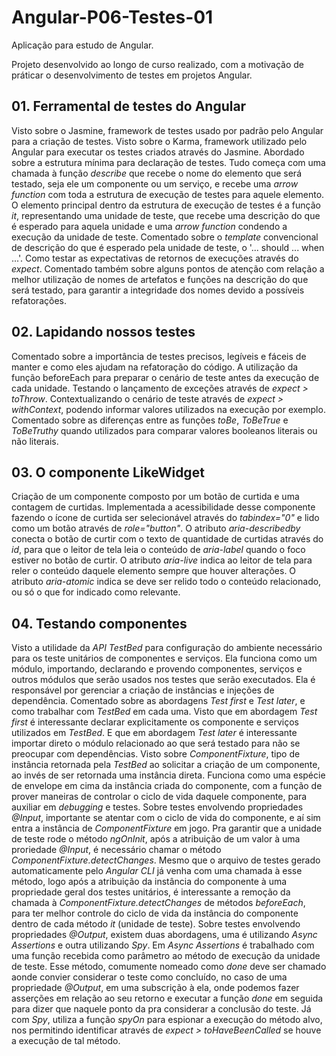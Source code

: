 # Angular-P06-Testes-01

Aplicação para estudo de Angular.

Projeto desenvolvido ao longo de curso realizado, com a motivação de práticar o desenvolvimento de testes em projetos Angular.

## 01. Ferramental de testes do Angular

Visto sobre o Jasmine, framework de testes usado por padrão pelo Angular para a criação de testes.
Visto sobre o Karma, framework utilizado pelo Angular para executar os testes criados através do Jasmine.
Abordado sobre a estrutura mínima para declaração de testes. Tudo começa com uma chamada à função _describe_ que recebe o nome do elemento que será testado, seja ele um componente ou um serviço, e recebe uma _arrow function_ com toda a estrutura de execução de testes para aquele elemento. O elemento principal dentro da estrutura de execução de testes é a função _it_, representando uma unidade de teste, que recebe uma descrição do que é esperado para aquela unidade e uma _arrow function_ condendo a execução da unidade de teste. Comentado sobre o _template_ convencional de descrição do que é esperado pela unidade de teste, o '... should ... when ...'.
Como testar as expectativas de retornos de execuções através do _expect_.
Comentado também sobre alguns pontos de atenção com relação a melhor utilização de nomes de artefatos e funções na descrição do que será testado, para garantir a integridade dos nomes devido a possíveis refatorações.  

## 02. Lapidando nossos testes

Comentado sobre a importância de testes precisos, legíveis e fáceis de manter e como eles ajudam na refatoração do código.
A utilização da função beforeEach para preparar o cenário de teste antes da execução de cada unidade.
Testando o lançamento de exceções através de _expect > toThrow_.
Contextualizando o cenário de teste através de _expect > withContext_, podendo informar valores utilizados na execução por exemplo.
Comentado sobre as diferenças entre as funções _toBe_, _ToBeTrue_ e _ToBeTruthy_ quando utilizados para comparar valores booleanos literais ou não literais.

## 03. O componente LikeWidget

Criação de um componente composto por um botão de curtida e uma contagem de curtidas.
Implementada a acessibilidade desse componente fazendo o ícone de curtida ser selecionável através do _tabindex="0"_ e lido como um botão através de _role="button"_. O atributo _aria-describedby_ conecta o botão de curtir com o texto de quantidade de curtidas através do _id_, para que o leitor de tela leia o conteúdo de _aria-label_ quando o foco estiver no botão de curtir. O atributo _aria-live_ indica ao leitor de tela para reler o conteúdo daquele elemento sempre que houver alterações. O atributo _aria-atomic_ indica se deve ser relido todo o conteúdo relacionado, ou só o que for indicado como relevante.

## 04. Testando componentes

Visto a utilidade da _API TestBed_ para configuração do ambiente necessário para os teste unitários de componentes e serviços. Ela funciona como um módulo, importando, declarando e provendo componentes, serviços e outros módulos que serão usados nos testes que serão executados. Ela é responsável por gerenciar a criação de instâncias e injeções de dependência.
Comentado sobre as abordagens _Test first_ e _Test later_, e como trabalhar com _TestBed_ em cada uma. Visto que em abordagem _Test first_ é interessante declarar explicitamente os componente e serviços utilizados em _TestBed_. E que em abordagem _Test later_ é interessante importar direto o módulo relacionado ao que será testado para não se preocupar com dependências.
Visto sobre _ComponentFixture_, tipo de instância retornada pela _TestBed_ ao solicitar a criação de um componente, ao invés de ser retornada uma instância direta. Funciona como uma espécie de envelope em cima da instância criada do componente, com a função de prover maneiras de controlar o ciclo de vida daquele componente, para auxiliar em _debugging_ e testes.
Sobre testes envolvendo propriedades _@Input_, importante se atentar com o ciclo de vida do componente, e aí sim entra a instância de _ComponentFixture_ em jogo. Pra garantir que a unidade de teste rode o método _ngOnInit_, após a atribuição de um valor à uma proriedade _@Input_, é necessário chamar o método _ComponentFixture.detectChanges_. Mesmo que o arquivo de testes gerado automaticamente pelo _Angular CLI_ já venha com uma chamada à esse método, logo após a atribuição da instância do componente à uma propriedade geral dos testes unitários, é interessante a remoção da chamada à _ComponentFixture.detectChanges_ de métodos _beforeEach_, para ter melhor controle do ciclo de vida da instância do componente dentro de cada método _it_ (unidade de teste).
Sobre testes envolvendo propriedades _@Output_, existem duas abordagens, uma é utilizando _Async Assertions_ e outra utilizando _Spy_. Em _Async Assertions_ é trabalhado com uma função recebida como parâmetro ao método de execução da unidade de teste. Esse método, comumente nomeado como _done_ deve ser chamado aonde convier considerar o teste como concluído, no caso de uma propriedade _@Output_, em uma subscrição à ela, onde podemos fazer asserções em relação ao seu retorno e executar a função _done_ em seguida para dizer que naquele ponto da pra considerar a conclusão do teste. Já com _Spy_, utiliza a função _spyOn_ para espionar a execução do método alvo, nos permitindo identificar através de _expect > toHaveBeenCalled_ se houve a execução de tal método.
